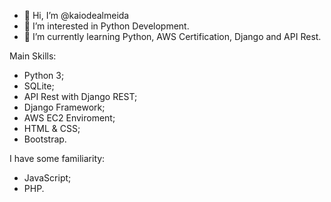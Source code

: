 - 👋 Hi, I’m @kaiodealmeida
- 👀 I’m interested in Python Development.
- 🌱 I’m currently learning Python, AWS Certification, Django and API Rest.


Main Skills:

- Python 3;
- SQLite;
- API Rest with Django REST;
- Django Framework;
- AWS EC2 Enviroment;
- HTML & CSS;
- Bootstrap.

I have some familiarity:

- JavaScript;
- PHP.







